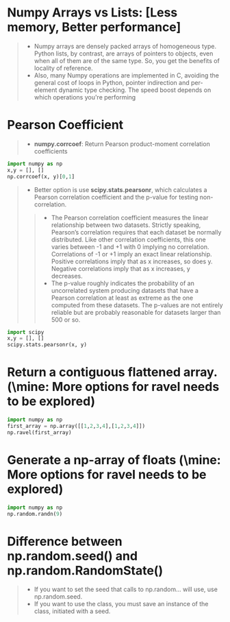 
# Numpy Arrays vs Lists: [Less memory, Better performance]
>* Numpy arrays are densely packed arrays of homogeneous type. Python lists, by contrast, are arrays of pointers to objects, even when all of them are of the same type. So, you get the benefits of locality of reference.
>* Also, many Numpy operations are implemented in C, avoiding the general cost of loops in Python, pointer indirection and per-element dynamic type checking. The speed boost depends on which operations you're performing

# Pearson Coefficient
>* **numpy.corrcoef**: Return Pearson product-moment correlation coefficients
```python
import numpy as np
x,y = [], []
np.corrcoef(x, y)[0,1]
```

>* Better option is use **scipy.stats.pearsonr**, which calculates a Pearson correlation coefficient and the p-value for testing non-correlation.
>>* The Pearson correlation coefficient measures the linear relationship between two datasets. Strictly speaking, Pearson’s correlation requires that each dataset be normally distributed. Like other correlation coefficients, this one varies between -1 and +1 with 0 implying no correlation. Correlations of -1 or +1 imply an exact linear relationship. Positive correlations imply that as x increases, so does y. Negative correlations imply that as x increases, y decreases.
>>* The p-value roughly indicates the probability of an uncorrelated system producing datasets that have a Pearson correlation at least as extreme as the one computed from these datasets. The p-values are not entirely reliable but are probably reasonable for datasets larger than 500 or so.
```python
import scipy
x,y = [], []
scipy.stats.pearsonr(x, y)
``` 

# Return a contiguous flattened array. (\\mine: More options for ravel needs to be explored)
```python
import numpy as np
first_array = np.array([[1,2,3,4],[1,2,3,4]])
np.ravel(first_array)
```

# Generate a np-array of floats (\\mine: More options for ravel needs to be explored)
```python
import numpy as np
np.random.randn(9)
```


# Difference between np.random.seed() and np.random.RandomState()
>* If you want to set the seed that calls to np.random... will use, use np.random.seed.
>* If you want to use the class, you must save an instance of the class, initiated with a seed.